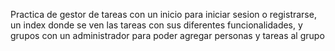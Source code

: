Practica de gestor de tareas con un inicio para iniciar sesion o registrarse, un index donde se ven las tareas con sus diferentes funcionalidades, y grupos con un administrador para poder agregar personas y tareas al grupo
